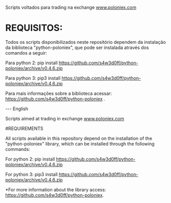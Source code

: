 Scripts voltados para trading na exchange www.poloniex.com

# REQUISITOS:
Todos os scripts disponibilizados neste repositório dependem da instalação da biblioteca "python-poloniex", que pode ser instalada
através dos comandos a seguir:

Para python 2:
pip install https://github.com/s4w3d0ff/python-poloniex/archive/v0.4.6.zip

Para python 3:
pip3 install https://github.com/s4w3d0ff/python-poloniex/archive/v0.4.6.zip

Para mais informações sobre a biblioteca acessar: https://github.com/s4w3d0ff/python-poloniex .


--- English

Scripts aimed at trading in exchange www.poloniex.com

#REQUIREMENTS

All scripts available in this repository depend on the installation of the "python-poloniex" library, which can be installed
through the following commands:

For python 2:
pip install https://github.com/s4w3d0ff/python-poloniex/archive/v0.4.6.zip

For python 3:
pip3 install https://github.com/s4w3d0ff/python-poloniex/archive/v0.4.6.zip


*For more information about the library access: https://github.com/s4w3d0ff/python-poloniex.
